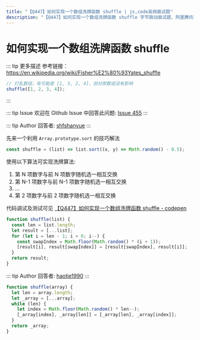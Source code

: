```yaml
---
title: "【Q447】如何实现一个数组洗牌函数 shuffle | js,code高频面试题"
description: "【Q447】如何实现一个数组洗牌函数 shuffle 字节跳动面试题、阿里腾讯面试题、美团小米面试题。"
---
```


# 如何实现一个数组洗牌函数 shuffle

::: tip 更多描述
参考链接：https://en.wikipedia.org/wiki/Fisher%E2%80%93Yates_shuffle

```js
// 打乱数组，有可能是 [1, 3, 2, 4]，但对原数组没有影响
shuffle([1, 2, 3, 4]);
```

:::

::: tip Issue
欢迎在 Gtihub Issue 中回答此问题: [Issue 455](https://github.com/shfshanyue/Daily-Question/issues/455)
:::

::: tip Author
回答者: [shfshanyue](https://github.com/shfshanyue)
:::

先来一个利用 `Array.prototype.sort` 的技巧解法

```js
const shuffle = (list) => list.sort((x, y) => Math.random() - 0.5);
```

使用以下算法可实现洗牌算法:

1. 第 N 项数字与前 N 项数字随机选一相互交换
2. 第 N-1 项数字与前 N-1 项数字随机选一相互交换
3. ...
4. 第 2 项数字与前 2 项数字随机选一相互交换

代码调试及测试可见 [【Q447】如何实现一个数组洗牌函数 shuffle - codepen](https://codepen.io/shanyue/pen/KKmRqZJ?editors=0012)

```js
function shuffle(list) {
  const len = list.length;
  let result = [...list];
  for (let i = len - 1; i > 0; i--) {
    const swapIndex = Math.floor(Math.random() * (i + 1));
    [result[i], result[swapIndex]] = [result[swapIndex], result[i]];
  }
  return result;
}
```

::: tip Author
回答者: [haotie1990](https://github.com/haotie1990)
:::

```js
function shuffle(array) {
  let len = array.length;
  let _array = [...array];
  while (len) {
    let index = Math.floor(Math.random() * len--);
    [_array[index], _array[len]] = [_array[len], _array[index]];
  }
  return _array;
}
```
